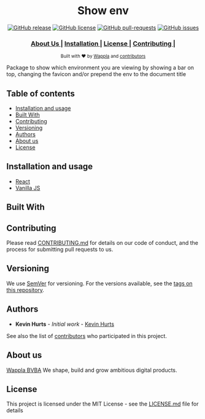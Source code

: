 <h1 align="center">Show env</h1>
<div align="center">

[![GitHub release](https://img.shields.io/github/release/wappla/show-env.svg?style=flat-square)](https://github.com/wappla/show-env/releases/)  [![GitHub license](https://img.shields.io/badge/license-MIT-blue.svg?style=flat-square)](https://github.com/wappla/show-env/blob/master/LICENSE)  [![GitHub pull-requests](https://img.shields.io/github/issues-pr/wappla/show-env.svg?style=flat-square)](https://github.com/wappla/show-env/pulls/)  [![GitHub issues](https://img.shields.io/github/issues/wappla/show-env.svg?style=flat-square)](https://github.com/wappla/show-env/issues/)
  <h3>
    <a href="about-us">
      About Us
    </a>
    <span> | </span>
    <a href="#getting-started">
      Installation
    </a>
    <span> | </span>
    <a href="#license">
      License
    </a>
    <span> | </span>
    <a href="#contributing">
      Contributing
    </a>
    <span> | </span>
  </h3>
    <sub>Built with ❤︎ by
  <a href="#about-us">Wappla</a> and
  <a href="https://github.com/wappla/show-env/graphs/contributors">
    contributors
  </a>
</div>

Package to show which environment you are viewing by showing a bar on top, changing the favicon and/or prepend the env to the document title

## Table of contents

<!-- START doctoc generated TOC please keep comment here to allow auto update -->
<!-- DON'T EDIT THIS SECTION, INSTEAD RE-RUN doctoc TO UPDATE -->


- [Installation and usage](#installation-and-usage)
- [Built With](#built-with)
- [Contributing](#contributing)
- [Versioning](#versioning)
- [Authors](#authors)
- [About us](#about-us)
- [License](#license)

<!-- END doctoc generated TOC please keep comment here to allow auto update -->

## Installation and usage

* [React](react#readme)
* [Vanilla JS](vanilla#readme)

## Built With

## Contributing

Please read [CONTRIBUTING.md](https://github.com/wappla/show-env) for details on our code of conduct, and the process for submitting pull requests to us.

## Versioning

We use [SemVer](http://semver.org/) for versioning. For the versions available, see the [tags on this repository](https://github.com/wappla/show-env/tags).

## Authors

* **Kevin Hurts** - *Initial work* - [Kevin Hurts](https://github.com/KevinHurts)

See also the list of [contributors](https://github.com/your/project/contributors) who participated in this project.

## About us

[Wappla BVBA](https://www.wappla.com/)
We shape, build and grow ambitious digital products.

## License

This project is licensed under the MIT License - see the [LICENSE.md](https://github.com/wappla/show-env/blob/master/LICENSE) file for details
